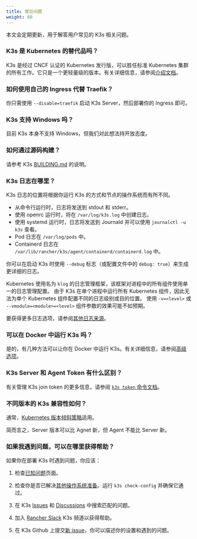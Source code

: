 ```yaml
---
title: 常见问题
weight: 60
---
```


本文会定期更新，用于解答用户常见的 K3s 相关问题。

### K3s 是 Kubernetes 的替代品吗？

K3s 是经过 CNCF 认证的 Kubernetes 发行版，可以胜任标准 Kubernetes 集群的所有工作。它只是一个更轻量级的版本。有关详细信息，请参阅[介绍文档](../introduction.md)。

### 如何使用自己的 Ingress 代替 Traefik？

你只需使用 `--disable=traefik` 启动 K3s Server，然后部署你的 Ingress 即可。

### K3s 支持 Windows 吗？

目前 K3s 本身不支持 Windows，但我们对此想法持开放态度。

### 如何通过源码构建？

请参考 K3s [BUILDING.md](https://github.com/k3s-io/k3s/blob/master/BUILDING.md) 的说明。

### K3s 日志在哪里？

K3s 日志的位置将根据你运行 K3s 的方式和节点的操作系统而有所不同。

* 从命令行运行时，日志将发送到 stdout 和 stderr。
* 使用 openrc 运行时，将在 `/var/log/k3s.log` 中创建日志。
* 使用 systemd 运行时，日志将发送到 Journald 并可以使用 `journalctl -u k3s` 查看​​。
* Pod 日志在 `/var/log/pods` 中。
* Containerd 日志在 `/var/lib/rancher/k3s/agent/containerd/containerd.log` 中。

你可以在启动 K3s 时使用 `--debug` 标志（或配置文件中的 `debug: true`）来生成更详细的日志。

Kubernetes 使用名为 `klog` 的日志管理框架，该框架对进程中的所有组件使用单一的日志管理配置。
由于 K3s 在单个进程中运行所有 Kubernetes 组件，因此无法为单个 Kubernetes 组件配置不同的日志级别或目的位置。
使用 `-v=<level>` 或 `--vmodule=<module>=<level>` 组件参数的效果可能不如预期。

要获得更多日志选项，请参阅[其他日志来源](../advanced/advanced.md#其他日志来源)。

### 可以在 Docker 中运行 K3s 吗？

是的，有几种方法可以让你在 Docker 中运行 K3s。有关详细信息，请参阅[高级选项](../advanced/advanced.md#在-docker-中运行-k3s)。

### K3s Server 和 Agent Token 有什么区别？

有关管理 K3s join token 的更多信息，请参阅 [`k3s token` 命令文档](../cli/token.md)。

### 不同版本的 K3s 兼容性如何？

通常，[Kubernetes 版本倾斜策略](https://kubernetes.io/docs/setup/release/version-skew-policy/)适用。

简而言之，Server 版本可以比 Agnet 新，但 Agent 不能比 Server 新。

### 如果我遇到问题，可以在哪里获得帮助？

如果你在部署 K3s 时遇到问题，你应该：

1) 检查[已知问题](../known-issues/known-issues.md)页面。

2) 检查你是否已解决[其他操作系统准备](../advanced/advanced.md#其他操作系统准备)。运行 `k3s check-config` 并确保它通过。

3) 在 K3s [Issues](https://github.com/k3s-io/k3s/issues) 和 [Discussions](https://github.com/k3s-io/k3s/discussions) 中搜索匹配的问题。

4) 加入 [Rancher Slack](https://slack.rancher.io/) K3s 频道以获得帮助。

5) 在 K3s Github 上提交[新 issue](https://github.com/k3s-io/k3s/issues/new/choose)，你可以描述你的设置和遇到的问题。
